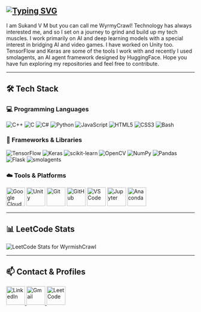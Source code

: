## [![Typing SVG](https://readme-typing-svg.demolab.com/?lines=Hi+there+👋)](https://git.io/typing-svg)

I am Sukand V M but you can call me WyrmyCrawl! Technology has always interested me, and so I set on a journey to grind and build up my tech muscles. I work primarily on AI and deep learning models with a special interest in bridging AI and video games. I have worked on Unity too. TensorFlow and Keras are some of the tools I work with and recently I used smolagents, an AI agent framework designed by HuggingFace. Hope you have fun exploring my repositories and feel free to contribute.

---

## 🛠️ Tech Stack

### 💻 Programming Languages

![C++](https://img.shields.io/badge/C++-00599C?style=for-the-badge&logo=c%2B%2B&logoColor=white)
![C](https://img.shields.io/badge/C-272C33?style=for-the-badge&logo=c&logoColor=white)
![C#](https://img.shields.io/badge/C%23-239120?style=for-the-badge&logo=c-sharp&logoColor=white)
![Python](https://img.shields.io/badge/Python-3776AB?style=for-the-badge&logo=python&logoColor=white)
![JavaScript](https://img.shields.io/badge/JavaScript-F7DF1E?style=for-the-badge&logo=javascript&logoColor=black)
![HTML5](https://img.shields.io/badge/HTML5-E34F26?style=for-the-badge&logo=html5&logoColor=white)
![CSS3](https://img.shields.io/badge/CSS3-1572B6?style=for-the-badge&logo=css3&logoColor=white)
![Bash](https://img.shields.io/badge/Bash-4EAA25?style=for-the-badge&logo=gnu-bash&logoColor=white)

### 🧠 Frameworks & Libraries

![TensorFlow](https://img.shields.io/badge/TensorFlow-FF6F00?style=for-the-badge&logo=tensorflow&logoColor=white)
![Keras](https://img.shields.io/badge/Keras-D00000?style=for-the-badge&logo=keras&logoColor=white)
![scikit-learn](https://img.shields.io/badge/scikit--learn-F7931E?style=for-the-badge&logo=scikit-learn&logoColor=white)
![OpenCV](https://img.shields.io/badge/OpenCV-5C3EE8?style=for-the-badge&logo=opencv&logoColor=white)
![NumPy](https://img.shields.io/badge/NumPy-013243?style=for-the-badge&logo=numpy&logoColor=white)
![Pandas](https://img.shields.io/badge/Pandas-150458?style=for-the-badge&logo=pandas&logoColor=white)
![Flask](https://img.shields.io/badge/Flask-000000?style=for-the-badge&logo=flask&logoColor=white)
![smolagents](https://img.shields.io/badge/smolagents-000000?style=for-the-badge&logo=github&logoColor=white)

### ☁️ Tools & Platforms

<p>
  <p>
  <img alt="Google Cloud" src="https://img.icons8.com/color/48/google-cloud.png" width="50" height="50"/>
  <img alt="Unity" src="https://img.icons8.com/?size=100&id=hsPbhkOH4FMe&format=png&color=000000" width="50" height="50"/>
  <img alt="Git" src="https://img.icons8.com/?size=100&id=20906&format=png&color=000000" height=50 width=50>
  <img alt="GitHub" src="https://img.icons8.com/ios-filled/50/ffffff/github.png" width=50 height=50>
  <img alt="VS Code" src="https://img.icons8.com/fluent/48/visual-studio-code-2019.png" height="50" width="50">
  <img alt="Jupyter" src="https://img.icons8.com/?size=100&id=J0SgMWzAxqFj&format=png&color=000000" height=50 width=50>
  <img alt="Anaconda" src="https://img.icons8.com/?size=100&id=F4uMFPZgS0gt&format=png&color=000000" height=50 width=50>
</p>

</p>

---

## 📊 LeetCode Stats

<p>
  <img src="https://leetcard.jacoblin.cool/WyrmishCrawl?theme=catppuccinMocha&font=Arimo&ext=contest" alt="LeetCode Stats for WyrmishCrawl">
</p>

---

## 📫 Contact & Profiles

<a href="https://www.linkedin.com/in/sukand-v-murugan-081737252/" target="_blank">
  <img src="https://img.icons8.com/?size=100&id=13930&format=png&color=000000" alt="LinkedIn" width="50" height="50" />
</a>
<a href="mailto:sv4682415@gmail.com" target="_blank">
  <img src="https://img.icons8.com/?size=100&id=P7UIlhbpWzZm&format=png&color=000000" alt="Gmail" width="50" height="50" />
</a>
<a href="https://leetcode.com/WyrmishCrawl/" target="_blank">
  <img src="https://upload.wikimedia.org/wikipedia/commons/1/19/LeetCode_logo_black.png" alt="LeetCode" width="50" height="50" />
</a>
<!--
**SukandVM/SukandVM** is a ✨ _special_ ✨ repository because its `README.md` (this file) appears on your GitHub profile.

Here are some ideas to get you started:

- 🔭 I’m currently working on ...
- 🌱 I’m currently learning ...
- 👯 I’m looking to collaborate on ...
- 🤔 I’m looking for help with ...
- 💬 Ask me about ...
- 📫 How to reach me: ...
- 😄 Pronouns: ...
- ⚡ Fun fact: ...
-->
